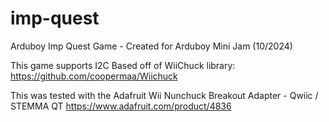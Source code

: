 # imp-quest
Arduboy Imp Quest Game - Created for Arduboy Mini Jam (10/2024)

This game supports I2C Based off of WiiChuck library:
https://github.com/coopermaa/Wiichuck   

This was tested with the Adafruit Wii Nunchuck Breakout Adapter - Qwiic / STEMMA QT
https://www.adafruit.com/product/4836